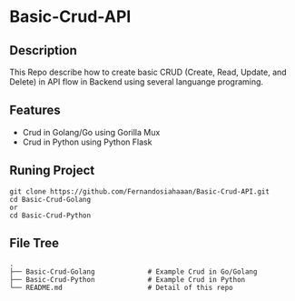 # Basic-Crud-API

## Description

This Repo describe how to create basic CRUD (Create, Read, Update, and Delete) in API flow in Backend using several languange programing.

## Features

- Crud in Golang/Go using Gorilla Mux
- Crud in Python using Python Flask

## Runing Project

```
git clone https://github.com/Fernandosiahaaan/Basic-Crud-API.git
cd Basic-Crud-Golang
or
cd Basic-Crud-Python
```

## File Tree

```
.
├── Basic-Crud-Golang             # Example Crud in Go/Golang
├── Basic-Crud-Python             # Example Crud in Python
└── README.md                     # Detail of this repo

```
